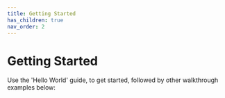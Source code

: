 ```yaml
---
title: Getting Started
has_children: true
nav_order: 2
---
```


# Getting Started

Use the 'Hello World' guide, to get started, followed by other walkthrough examples below:
